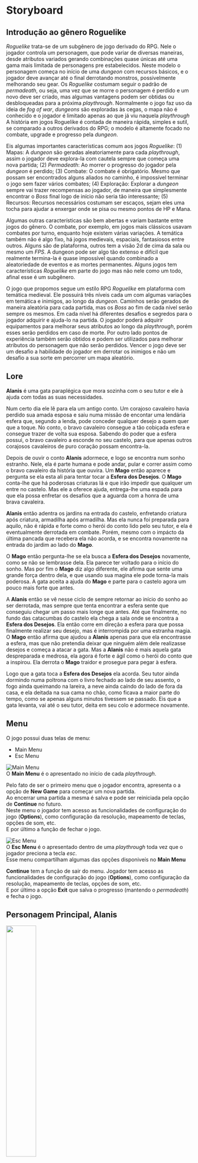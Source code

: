 # Storyboard

## Introdução ao gênero Roguelike

_Roguelike_ trata-se de um subgênero de jogo derivado do RPG.
Nele o jogador controla um personagem, que pode variar de diversas maneiras, desde atributos variados gerando combinações quase únicas até uma gama mais limitada de personagens pre estabelecidos.
Neste modelo o personagem começa no início de uma _dungeon_ com recursos básicos, e o jogador deve avançar até o final derrotando monstros, possivelmente melhorando seu gear.
Os _Roguelike_ costumam seguir o padrão de _permadeath_, ou seja, uma vez que se morre o personagem é perdido e um novo deve ser criado, mas algumas vantagens podem ser obtidas ou desbloqueadas para a próxima _playthrough_.
Normalmente o jogo faz uso da ideia de _fog of war_, _dungeons_ são exploradas às cegas, o mapa não é conhecido e o jogador é limitado apenas ao que já viu naquela _playthrough_
A história em jogos Roguelike é contada de maneira rápida, simples e sutil, se comparado a outros derivados do RPG; o modelo é altamente focado no combate, upgrade e progresso pela _dungeon_.

Eis algumas importantes características comum aos jogos _Roguelike_: 
(1) Mapas: A _dungeon_ são geradas aleatoriamente para cada _playthrough_, assim o jogador deve explora-la com cautela sempre que começa uma nova partida;
(2) _Permadeath_: Ao morrer o progresso do jogador pela _dungeon_ é perdido;
(3) Combate: O combate é obrigatório. Mesmo que possam ser encontrados alguns aliados no caminho, é impossível terminar o jogo sem fazer vários combates;
(4) Exploração: Explorar a _dungeon_ sempre vai trazer recompensas ao jogador, de maneira que simplesmente encontrar o _Boss_ final logo de início não seria tão interessante;
(5) Recursos: Recursos necessários costumam ser escaços, sejam eles uma tocha para ajudar a enxergar onde se pisa ou mesmo pontos de HP e Mana.

Algumas outras características são bem abertas e variam bastante entre jogos do gênero.
O combate, por exemplo, em jogos mais clássicos usavam combates por turno, enquanto hoje existem várias variações.
A temática também não é algo fixo, há jogos medievais, espaciais, fantasiosos entre outros.
Alguns são de plataforma, outros tem a visão 2d de cima da sala ou mesmo um _FPS_.
A dungeon pode ser algo tão extenso e difícil que realmente termina-la é quase impossível quando combinado a aleatoriedade de eventos e as mortes permanentes.
Alguns jogos tem características _Roguelike_ em parte do jogo mas não nele como um todo, afinal esse é um subgênero.

O jogo que propomos segue um estilo RPG _Roguelike_ em plataforma com temática medieval.
Ele possuirá três níveis cada um com algumas variações em temática e inimigos, ao longo da _dungeon_.
Caminhos serão gerados de maneira aleatória para cada partida, mas os _Boss_ ao fim de cada nível serão sempre os mesmos.
Em cada nível há diferentes desafios e segredos para o jogador adquirir e ajuda-lo na partida.
O jogador poderá adquirir equipamentos para melhorar seus atributos ao longo da _playthrough_, porém esses serão perdidos em caso de morte.
Por outro lado pontos de experiência também serão obtidos e podem ser utilizados para melhorar atributos do personagem que não serão perdidos.
Vencer o jogo deve ser um desafio a habilidade do jogador em derrotar os inimigos e não um desafio a sua sorte em percorrer um mapa aleatório.

## Lore

**Alanis** é uma gata paraplégica que mora sozinha com o seu tutor e ele à ajuda com todas as suas necessidades.

Num certo dia ele lê para ela um antigo conto.
Um corajoso cavaleiro havia perdido sua amada esposa e saiu numa missão de encontar uma lendária esfera
que, segundo a lenda, pode conceder qualquer desejo a quem quer que a toque.
No conto, o bravo cavaleiro consegue a tão cobiçada esfera e consegue trazer de volta sua esposa.
Sabendo do poder que a esfera possui, o bravo cavaleiro a esconde no seu castelo, para que apenas
outros corajosos cavaleiros de puro coração possam encontra-la.

Depois de ouvir o conto **Alanis** adormece, e logo se encontra num sonho estranho.
Nele, ela é parte humana e pode andar, pular e correr assim como o bravo cavaleiro da história que ouvira.
Um **Mago** então aparece e pergunta se ela esta ali para tentar tocar a **Esfera dos Desejos**.
O **Mago** conta-lhe que há poderosas criaturas lá e que irão impedir que qualquer um entre no castelo.
Mas ele a oferece ajuda, entrega-lhe uma espada para que ela possa enfretar os desafios que a aguarda
com a honra de uma brava cavaleira.

**Alanis** então adentra os jardins na entrada do castelo, enfretando criatura após criatura, armadilha após armadilha.
Mas ela nunca foi preparada para aquilo, não é rápida e forte como o herói do conto lido pelo seu tutor,
e ela é eventualmente derrotada em combate.
Porém, mesmo com o impácto da última pancada que recebera ela não acorda, e se encontra novamente na entrada do jardim ao lado do **Mago**.

O **Mago** então pergunta-lhe se ela busca a **Esfera dos Desejos** novamente, como se não se lembrasse dela.
Ela parece ter voltado para o início do sonho.
Mas por fim o **Mago** diz algo diferente, ele afirma que sente uma grande força dentro dela, e que usando sua magina
ele pode torna-la mais poderosa.
A gata aceita a ajuda do **Mago** e parte para o castelo agora um pouco mais forte que antes.

A **Alanis** então se vê nesse ciclo de sempre retornar ao início do sonho ao ser derrotada,
mas sempre que tenta encontrar a esfera sente que conseguiu chegar um passo mais longe que antes.
Até que finalmente, no fundo das catacumbas do castelo ela chega a sala onde se encontra a **Esfera dos Desejos**.
Ela então corre em direção a esfera para que possa finalmente realizar seu desejo, mas é interrompida por uma estranha magia.
O **Mago** então afirma que ajudou a **Alanis** apenas para que ela encontrasse a esfera, mas que não pretendia deixar que ninguém
além dele realizasse desejos e começa a atacar a gata.
Mas a **Alanis** não é mais aquela gata despreparada e medrosa, ela agora é forte e ágil como o herói do conto que a inspirou.
Ela derrota o **Mago** traidor e prosegue para pegar à esfera.

Logo que a gata toca a **Esfera dos Desejos** ela acorda.
Seu tutor ainda dormindo numa poltrona com o livro fechado ao lado de seu assento, o fogo ainda queimando na lareira, a neve ainda caíndo do lado de fora da casa, e ela deitada na sua cama no chão, como ficava a maior parte do tempo, como se apenas alguns minutos tivessem se passado.
Eis que a gata levanta, vai até o seu tutor, deita em seu colo e adormece novamente.

## Menu

O jogo possui duas telas de menu:  
  - Main Menu  
  - Esc Menu  

![Main Menu](art/png/Menus/MainMenu.png)  
O **Main Menu** é o apresentado no início de cada _playthrough_.  

Pelo fato de ser o primeiro menu que o jogador encontra, apresenta o a opção de **New Game** para começar um nova partida.  
Ao encerrar uma partida a mesma é salva e pode ser reiniciada pela opção de **Continue** no futuro.  
Neste menu o jogador tem acesso as funcionalidades de configuração do jogo (**Options**), como configuração da resolução, mapeamento de teclas, opções de som, etc.  
E por último a função de fechar o jogo.


![Esc Menu](art/png/Menus/EscMenu.png)  
O **Esc Menu** é o apresentado dentro de uma _playthrough_ toda vez que o jogador preciona a tecla _esc_.  
Esse menu compartilham algumas das opções disponiveís no **Main Menu**  


**Continue** tem a função de sair do menu. Jogador tem acesso as funcionalidades de configuração do jogo (**Options**), como configuração da resolução, mapeamento de teclas, opções de som, etc.  
E por último a opção **Exit** que salva o progresso (mantendo o _permadeath_) e fecha o jogo.  


## Personagem Principal, Alanis

<img src="art/png/Full_RougueLegacyCharacter.png" width="40%" height="40%">

(Imagem não definitiva retirada do [Rougue-Legacy](http://www.cellardoorgames.com/roguelegacy/))

O personagem terá uma movimentação relativamente rápida, digna de qualquer felino.

Ações de movimentação do personagem:
- Andar
- Pular
- Saltar
- Atacar
- Escalar paredes

O personagem também poderá equipar diferentes itens que podem ser obtidos ao longo da _playthrough_, dentre eles temos:
- Armaduras
- Anéis
- Armas

Equipamentos são uma forma de alterar alguns atributos do personagem para aquela _playthrough_.
Uma forma de melhor os atributos permanentemente é aumentando o nível do personagem.

Ao longo de uma _playthrough_ o personagem acumulará pontos de experiência.
Ao começar uma nova partida, tendo pontos de experiência o suficiente,
o jogador poderá comprar novos níveis com o *Mago*.
Cada nível dá ao personagem um novo ponto para a árvore de talentos bem como um incremento nos atributos base.

O personagem terá uma árvore de talentos para cada tipo de arma disponível no jogo, podendo então distribuir livremente os pontos
que ganha para melhorar o uso de qualquer tipo de arma.
Com isso o personagem pode ficar mais forte a cada partida mas dentro do estilo de jogo que o jogador preferir.

Tipos de armas disponíveis:  

Espada | Lança | Machado
------ | ----- | -----
<img src="art/png/Sword_Weappon.png"> | <img src="art/png/Spear_Weappon.png"> | <img src="art/png/Axe_Weappon.png">

## Equipamentos

## Itens usáveis

## HUD

## Aliados e Inimigos

## Fases

## Cronograma e Divisão das atividades
- Legenda
	- Jonathas "Thatox" Conceicao - T
	- Juan "Asaki" Rios - A
	- Lucas Bretana - B
	- Felipe "OneEyedAesir" Gruendemann -  O

- 07/05 - 14/05
	- Discutir o modelo de RPG
	- Discutir disposição das salas
	- Discutir disposição de mobs nas salas
	- Discutir upgrades (Main Character e Criaturas)
	- Discutir bonus dos itens

- 07/05 - 28/05
	- Personagem Principal => T
	- Inimigos normais => O
		- Jardim
		- Castelo
		- Cripta
	- Armas => T
		- Espada
		- Lança
		- Machado
	- Geração do mapa => A
	- Salas => A & B
		- Tamanho tela
		- Sala Longa
	- Tipos de sala => A & B
		- Salas ordinárias
		- Sala inicial
		- Sala de pilhagem
		- Sala de corredor
	- Main Menu & Esc Menu => B
	- HUD => A
	- Alpha 0.1 - 28/05

- 28/05 - 25/06
	- Main Bosses
		- Fauno
		- Beholder
		- Mago
	- Sistema de upgrade
		- Personagem
		- Itens
		- Criaturas
	- Equipamentos
		- Armaduras
		- Aneis
	- NPCs aliados
		- NPCs das Quests
		- Mago
	- Salas
		- Tamanho 3
		- Tamanho 4
	- Tipos de sala
		- Sala de desafio
		- Sala de Boss
		- Sala de missão
	- Disposição das salas
	- Menu de inventário
	- Alpha 0.2 - 25/06

- 25/06 - 16/07
	- Entrada
	- Encerramento
	- Itens consumíveis
	- Mini bosses
		- Jardim
		- Castelo
		- Cripta
	- Disposição dos itens nas salas
	- Disposição dos inimigos nas salas
	- Beta 0.3 - 09/07
	- Final 1.0 - 16/07
